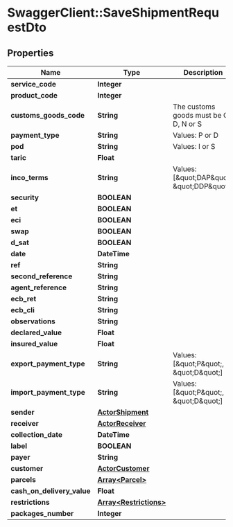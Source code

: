 # SwaggerClient::SaveShipmentRequestDto

## Properties
Name | Type | Description | Notes
------------ | ------------- | ------------- | -------------
**service_code** | **Integer** |  | 
**product_code** | **Integer** |  | 
**customs_goods_code** | **String** | The customs goods must be C, D, N or S | [optional] 
**payment_type** | **String** | Values: P or D | [optional] 
**pod** | **String** | Values: I or S | [optional] 
**taric** | **Float** |  | [optional] 
**inco_terms** | **String** | Values: [\&quot;DAP\&quot;, \&quot;DDP\&quot;] | [optional] 
**security** | **BOOLEAN** |  | [optional] 
**et** | **BOOLEAN** |  | [optional] 
**eci** | **BOOLEAN** |  | [optional] 
**swap** | **BOOLEAN** |  | [optional] 
**d_sat** | **BOOLEAN** |  | [optional] 
**date** | **DateTime** |  | [optional] 
**ref** | **String** |  | 
**second_reference** | **String** |  | [optional] 
**agent_reference** | **String** |  | [optional] 
**ecb_ret** | **String** |  | [optional] 
**ecb_cli** | **String** |  | [optional] 
**observations** | **String** |  | [optional] 
**declared_value** | **Float** |  | 
**insured_value** | **Float** |  | 
**export_payment_type** | **String** | Values: [\&quot;P\&quot;, \&quot;D\&quot;] | [optional] 
**import_payment_type** | **String** | Values: [\&quot;P\&quot;, \&quot;D\&quot;] | [optional] 
**sender** | [**ActorShipment**](ActorShipment.md) |  | 
**receiver** | [**ActorReceiver**](ActorReceiver.md) |  | 
**collection_date** | **DateTime** |  | 
**label** | **BOOLEAN** |  | [optional] 
**payer** | **String** |  | 
**customer** | [**ActorCustomer**](ActorCustomer.md) |  | 
**parcels** | [**Array&lt;Parcel&gt;**](Parcel.md) |  | 
**cash_on_delivery_value** | **Float** |  | 
**restrictions** | [**Array&lt;Restrictions&gt;**](Restrictions.md) |  | [optional] 
**packages_number** | **Integer** |  | [optional] 



